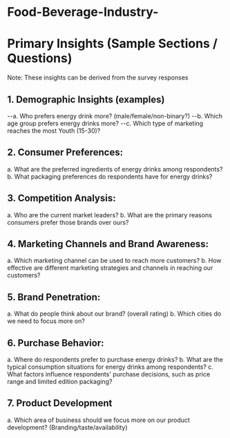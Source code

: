 # Food-Beverage-Industry-
# Primary Insights (Sample Sections / Questions) 
Note: These insights can be derived from the survey responses 
## 1. Demographic Insights (examples) 
--a. Who prefers energy drink more?  (male/female/non-binary?) 
--b. Which age group prefers energy drinks more? 
--c. Which type of marketing reaches the most Youth (15-30)? 
## 2. Consumer Preferences: 
a. What are the preferred ingredients of energy drinks among respondents? 
b. What packaging preferences do respondents have for energy drinks? 
## 3. Competition Analysis: 
a. Who are the current market leaders? 
b. What are the primary reasons consumers prefer those brands over ours? 
## 4. Marketing Channels and Brand Awareness: 
a. Which marketing channel can be used to reach more customers? 
b. How effective are different marketing strategies and channels in reaching our 
customers? 
## 5. Brand Penetration: 
a. What do people think about our brand? (overall rating) 
b. Which cities do we need to focus more on? 
## 6. Purchase Behavior: 
a. Where do respondents prefer to purchase energy drinks? 
b. What are the typical consumption situations for energy drinks among 
respondents? 
c. What factors influence respondents' purchase decisions, such as price range and 
limited edition packaging? 
## 7. Product Development 
a. Which area of business should we focus more on our product development? 
(Branding/taste/availability) 

